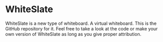 # WhiteSlate
WhiteSlate is a new type of whiteboard. A virtual whiteboard. This is the GitHub repository for it. Feel free to take a look at the code or make your own version of WhiteSlate as long as you give proper attribution.  
